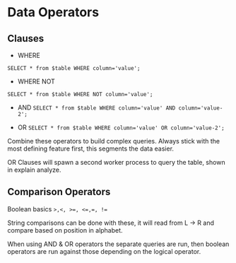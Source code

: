 # Data Operators

## Clauses

* WHERE

`SELECT * from $table WHERE column='value';`

* WHERE NOT

`SELECT * from $table WHERE NOT column='value';`

* AND
`SELECT * from $table WHERE column='value' AND column='value-2';`

* OR
`SELECT * from $table WHERE column='value' OR column='value-2';`


Combine these operators to build complex queries. 
Always stick with the most defining feature first, this segments the 
data easier. 

OR Clauses will spawn a second worker process to query the table, shown in explain analyze.
## Comparison Operators

Boolean basics
`>,<, >=, <=,=, !=`

String comparisons can be done with these, it will read from L -> R and compare based on position in alphabet.

When using AND & OR operators the separate queries are run, then boolean operators are run against those depending on the logical operator.
